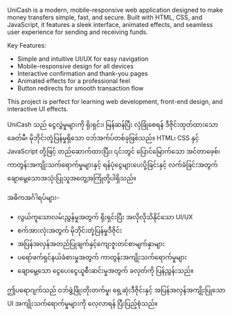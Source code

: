 UniCash is a modern, mobile-responsive web application designed to make money transfers simple, fast, and secure. Built with HTML, CSS, and JavaScript, it features a sleek interface, animated effects, and seamless user experience for sending and receiving funds. 

Key Features:
- Simple and intuitive UI/UX for easy navigation
- Mobile-responsive design for all devices
- Interactive confirmation and thank-you pages
- Animated effects for a professional feel
- Button redirects for smooth transaction flow

This project is perfect for learning web development, front-end design, and interactive UI effects.

UniCash သည် ငွေလွှဲမှုများကို ရိုးရှင်း၊ မြန်ဆန်ပြီး လုံခြုံစေရန် ဒီဇိုင်းထုတ်ထားသော ခေတ်မီ၊ မိုဘိုင်းတုံ့ပြန်မှုရှိသော ဝဘ်အက်ပ်တစ်ခုဖြစ်သည်။ HTML၊ CSS နှင့် JavaScript တို့ဖြင့် တည်ဆောက်ထားပြီး၊ ၎င်းတွင် ပြောင်မြောက်သော အင်တာဖေ့စ်၊ ကာတွန်းအကျိုးသက်ရောက်မှုများနှင့် ရန်ပုံငွေများပေးပို့ခြင်းနှင့် လက်ခံခြင်းအတွက် ချောမွေ့သောအသုံးပြုသူအတွေ့အကြုံတို့ပါရှိသည်။

အဓိကအင်္ဂါရပ်များ-
- လွယ်ကူသောလမ်းညွှန်မှုအတွက် ရိုးရှင်းပြီး အလိုလိုသိနိုင်သော UI/UX
- စက်အားလုံးအတွက် မိုဘိုင်းတုံ့ပြန်မှုဒီဇိုင်း
- အပြန်အလှန်အတည်ပြုချက်နှင့်ကျေးဇူးတင်စာမျက်နှာများ
- ပရော်ဖက်ရှင်နယ်ခံစားမှုအတွက် ကာတွန်းအကျိုးသက်ရောက်မှုများ
- ချောမွေ့သော ငွေပေးငွေယူစီးဆင်းမှုအတွက် ခလုတ်ကို ပြန်ညွှန်းသည်။

ဤပရောဂျက်သည် ဝဘ်ဖွံ့ဖြိုးတိုးတက်မှု၊ ရှေ့ဆုံးဒီဇိုင်းနှင့် အပြန်အလှန်အကျိုးပြုသော UI အကျိုးသက်ရောက်မှုများကို လေ့လာရန် ပြီးပြည့်စုံသည်။
